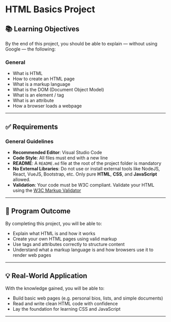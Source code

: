 # HTML Basics Project

## 📚 Learning Objectives

By the end of this project, you should be able to explain — without using Google — the following:

### General
- What is HTML
- How to create an HTML page
- What is a markup language
- What is the DOM (Document Object Model)
- What is an element / tag
- What is an attribute
- How a browser loads a webpage

---

## ✅ Requirements

### General Guidelines
- **Recommended Editor**: Visual Studio Code
- **Code Style**: All files must end with a new line
- **README**: A `README.md` file at the root of the project folder is mandatory
- **No External Libraries**: Do not use or install external tools like NodeJS, React, VueJS, Bootstrap, etc. Only pure **HTML**, **CSS**, and **JavaScript** allowed.
- **Validation**: Your code must be W3C compliant. Validate your HTML using the [W3C Markup Validator](https://validator.w3.org/)

---

## 🎯 Program Outcome

By completing this project, you will be able to:

- Explain what HTML is and how it works
- Create your own HTML pages using valid markup
- Use tags and attributes correctly to structure content
- Understand what a markup language is and how browsers use it to render web pages

---

## 💡 Real-World Application

With the knowledge gained, you will be able to:

- Build basic web pages (e.g. personal bios, lists, and simple documents)
- Read and write clean HTML code with confidence
- Lay the foundation for learning CSS and JavaScript

---
